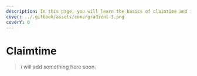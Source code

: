 ```yaml
---
description: In this page, you will learn the basics of claimtime and its usage.
cover: ../.gitbook/assets/covergradient-3.png
coverY: 0
---
```


# Claimtime

> i will add something here soon.
